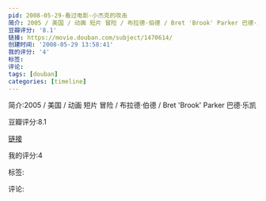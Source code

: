 ```yaml
---
pid: 2008-05-29-看过电影-小杰克的攻击
简介: 2005 / 美国 / 动画 短片 冒险 / 布拉德·伯德 / Bret 'Brook' Parker 巴德·乐凯
豆瓣评分: '8.1'
链接: https://movie.douban.com/subject/1470614/
创建时间: '2008-05-29 13:58:41'
我的评分: '4'
标签:
评论:
tags: [douban]
categories: [timeline]
---
```

简介:2005 / 美国 / 动画 短片 冒险 / 布拉德·伯德 / Bret 'Brook' Parker 巴德·乐凯

豆瓣评分:8.1

[链接](https://movie.douban.com/subject/1470614/)

我的评分:4

标签:

评论:

